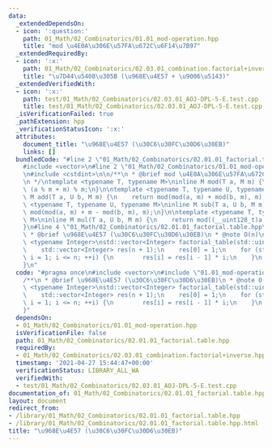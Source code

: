 ```yaml
---
data:
  _extendedDependsOn:
  - icon: ':question:'
    path: 01_Math/02_Combinatorics/01.01_mod-operation.hpp
    title: "mod \u4E0A\u306E\u57FA\u672C\u6F14\u7B97"
  _extendedRequiredBy:
  - icon: ':x:'
    path: 01_Math/02_Combinatorics/02.03.01_combination.factorial+inverse.hpp
    title: "\u7D44\u5408\u305B (\u968E\u4E57 + \u9006\u5143)"
  _extendedVerifiedWith:
  - icon: ':x:'
    path: test/01_Math/02_Combinatorics/02.03.01_AOJ-DPL-5-E.test.cpp
    title: test/01_Math/02_Combinatorics/02.03.01_AOJ-DPL-5-E.test.cpp
  _isVerificationFailed: true
  _pathExtension: hpp
  _verificationStatusIcon: ':x:'
  attributes:
    document_title: "\u968E\u4E57 (\u30C6\u30FC\u30D6\u30EB)"
    links: []
  bundledCode: "#line 2 \"01_Math/02_Combinatorics/02.01.01_factorial.table.hpp\"\n\
    #include <vector>\n#line 2 \"01_Math/02_Combinatorics/01.01_mod-operation.hpp\"\
    \n#include <cstdint>\n\n/**\n * @brief mod \u4E0A\u306E\u57FA\u672C\u6F14\u7B97\
    \n */\ntemplate <typename T, typename M>\ninline M mod(T a, M m) {\n    return\
    \ (a % m + m) % m;\n}\n\ntemplate <typename T, typename U, typename M>\ninline\
    \ M add(T a, U b, M m) {\n    return mod(mod(a, m) + mod(b, m), m);\n}\n\ntemplate\
    \ <typename T, typename U, typename M>\ninline M sub(T a, U b, M m) {\n    return\
    \ mod(mod(a, m) + m - mod(b, m), m);\n}\n\ntemplate <typename T, typename U, typename\
    \ M>\ninline M mul(T a, U b, M m) {\n    return mod((__uint128_t)a * b, m);\n\
    }\n#line 4 \"01_Math/02_Combinatorics/02.01.01_factorial.table.hpp\"\n\n/**\n\
    \ * @brief \u968E\u4E57 (\u30C6\u30FC\u30D6\u30EB)\n * @note O(n)\n */\ntemplate\
    \ <typename Integer>\nstd::vector<Integer> factorial_table(std::uint32_t n) {\n\
    \    std::vector<Integer> res(n + 1);\n    res[0] = 1;\n    for (std::uint32_t\
    \ i = 1; i <= n; ++i) {\n        res[i] = res[i - 1] * i;\n    }\n    return res;\n\
    }\n"
  code: "#pragma once\n#include <vector>\n#include \"01.01_mod-operation.hpp\"\n\n\
    /**\n * @brief \u968E\u4E57 (\u30C6\u30FC\u30D6\u30EB)\n * @note O(n)\n */\ntemplate\
    \ <typename Integer>\nstd::vector<Integer> factorial_table(std::uint32_t n) {\n\
    \    std::vector<Integer> res(n + 1);\n    res[0] = 1;\n    for (std::uint32_t\
    \ i = 1; i <= n; ++i) {\n        res[i] = res[i - 1] * i;\n    }\n    return res;\n\
    }"
  dependsOn:
  - 01_Math/02_Combinatorics/01.01_mod-operation.hpp
  isVerificationFile: false
  path: 01_Math/02_Combinatorics/02.01.01_factorial.table.hpp
  requiredBy:
  - 01_Math/02_Combinatorics/02.03.01_combination.factorial+inverse.hpp
  timestamp: '2021-04-27 15:44:47+00:00'
  verificationStatus: LIBRARY_ALL_WA
  verifiedWith:
  - test/01_Math/02_Combinatorics/02.03.01_AOJ-DPL-5-E.test.cpp
documentation_of: 01_Math/02_Combinatorics/02.01.01_factorial.table.hpp
layout: document
redirect_from:
- /library/01_Math/02_Combinatorics/02.01.01_factorial.table.hpp
- /library/01_Math/02_Combinatorics/02.01.01_factorial.table.hpp.html
title: "\u968E\u4E57 (\u30C6\u30FC\u30D6\u30EB)"
---
```

